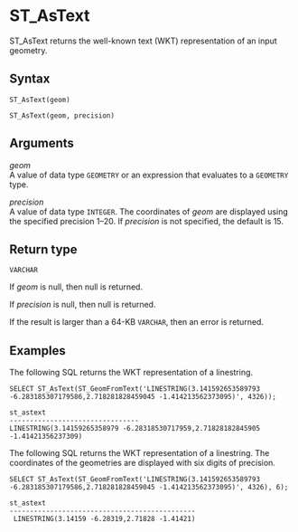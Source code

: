 # ST\_AsText<a name="ST_AsText-function"></a>

ST\_AsText returns the well\-known text \(WKT\) representation of an input geometry\. 

## Syntax<a name="ST_AsText-function-syntax"></a>

```
ST_AsText(geom)
```

```
ST_AsText(geom, precision)
```

## Arguments<a name="ST_AsText-function-arguments"></a>

 *geom*   
A value of data type `GEOMETRY` or an expression that evaluates to a `GEOMETRY` type\.

 *precision*   
A value of data type `INTEGER`\. The coordinates of *geom* are displayed using the specified precision 1–20\. If *precision* is not specified, the default is 15\. 

## Return type<a name="ST_AsText-function-return"></a>

`VARCHAR`

If *geom* is null, then null is returned\.

If *precision* is null, then null is returned\.

If the result is larger than a 64\-KB `VARCHAR`, then an error is returned\. 

## Examples<a name="ST_AsText-function-examples"></a>

The following SQL returns the WKT representation of a linestring\. 

```
SELECT ST_AsText(ST_GeomFromText('LINESTRING(3.141592653589793 -6.283185307179586,2.718281828459045 -1.414213562373095)', 4326));
```

```
st_astext
--------------------------------
LINESTRING(3.14159265358979 -6.28318530717959,2.71828182845905 -1.41421356237309)
```

The following SQL returns the WKT representation of a linestring\. The coordinates of the geometries are displayed with six digits of precision\. 

```
SELECT ST_AsText(ST_GeomFromText('LINESTRING(3.141592653589793 -6.283185307179586,2.718281828459045 -1.414213562373095)', 4326), 6);
```

```
st_astext
----------------------------------------------
 LINESTRING(3.14159 -6.28319,2.71828 -1.41421)
```
